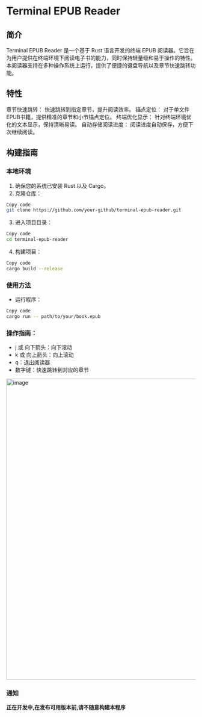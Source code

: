 # Terminal EPUB Reader

## 简介

Terminal EPUB Reader 是一个基于 Rust 语言开发的终端 EPUB 阅读器。它旨在为用户提供在终端环境下阅读电子书的能力，同时保持轻量级和易于操作的特性。本阅读器支持在多种操作系统上运行，提供了便捷的键盘导航以及章节快速跳转功能。

## 特性

章节快速跳转： 快速跳转到指定章节，提升阅读效率。
锚点定位： 对于单文件EPUB书籍，提供精准的章节和小节锚点定位。
终端优化显示： 针对终端环境优化的文本显示，保持清晰易读。
自动存储阅读进度： 阅读进度自动保存，方便下次继续阅读。

## 构建指南

### 本地环境
1. 确保您的系统已安装 Rust 以及 Cargo。
2. 克隆仓库：

```sh
Copy code
git clone https://github.com/your-github/terminal-epub-reader.git
```

3. 进入项目目录：
```sh
Copy code
cd terminal-epub-reader
```

4. 构建项目：
```sh
Copy code
cargo build --release
```
### 使用方法
- 运行程序：
```sh
Copy code
cargo run -- path/to/your/book.epub
```

### 操作指南：
- j 或 向下箭头：向下滚动
- k 或 向上箭头：向上滚动
- q：退出阅读器
- 数字键：快速跳转到对应的章节

<img width="800" alt="image" src="https://github.com/daiw-ing/ter-epub/assets/62934849/2e6c7677-fde0-47b9-9fc8-65fc6888bbe5">


### 通知
**正在开发中,在发布可用版本前,请不随意构建本程序**
